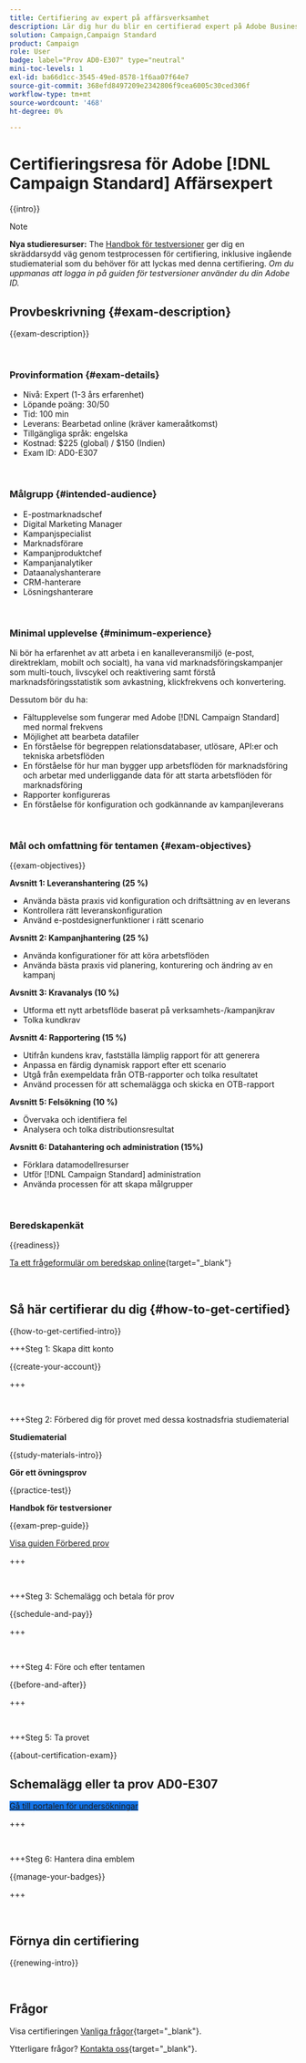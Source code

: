 ```yaml
---
title: Certifiering av expert på affärsverksamhet
description: Lär dig hur du blir en certifierad expert på Adobe Business Practitioner i Adobe [!DNL Campaign Standard]
solution: Campaign,Campaign Standard
product: Campaign
role: User
badge: label="Prov AD0-E307" type="neutral"
mini-toc-levels: 1
exl-id: ba66d1cc-3545-49ed-8578-1f6aa07f64e7
source-git-commit: 368efd8497209e2342806f9cea6005c30ced306f
workflow-type: tm+mt
source-wordcount: '468'
ht-degree: 0%

---
```


# Certifieringsresa för Adobe [!DNL Campaign Standard] Affärsexpert

{{intro}}

>[!NOTE]
>
>**Nya studieresurser:** The [Handbok för testversioner](https://app.rockinfo.com/courses/playScorm/636) ger dig en skräddarsydd väg genom testprocessen för certifiering, inklusive ingående studiematerial som du behöver för att lyckas med denna certifiering. _Om du uppmanas att logga in på guiden för testversioner använder du din Adobe ID._

## Provbeskrivning {#exam-description}

{{exam-description}}

<br>

### Provinformation {#exam-details}

* Nivå: Expert (1-3 års erfarenhet)
* Löpande poäng: 30/50
* Tid: 100 min
* Leverans: Bearbetad online (kräver kameraåtkomst)
* Tillgängliga språk: engelska
* Kostnad: $225 (global) / $150 (Indien)
* Exam ID: AD0-E307

<br>

### Målgrupp {#intended-audience}

* E-postmarknadschef
* Digital Marketing Manager
* Kampanjspecialist
* Marknadsförare
* Kampanjproduktchef
* Kampanjanalytiker
* Dataanalyshanterare
* CRM-hanterare
* Lösningshanterare

<br>

### Minimal upplevelse {#minimum-experience}

Ni bör ha erfarenhet av att arbeta i en kanalleveransmiljö (e-post, direktreklam, mobilt och socialt), ha vana vid marknadsföringskampanjer som multi-touch, livscykel och reaktivering samt förstå marknadsföringsstatistik som avkastning, klickfrekvens och konvertering.

Dessutom bör du ha:

* Fältupplevelse som fungerar med Adobe [!DNL Campaign Standard] med normal frekvens
* Möjlighet att bearbeta datafiler
* En förståelse för begreppen relationsdatabaser, utlösare, API:er och tekniska arbetsflöden
* En förståelse för hur man bygger upp arbetsflöden för marknadsföring och arbetar med underliggande data för att starta arbetsflöden för marknadsföring
* Rapporter konfigureras
* En förståelse för konfiguration och godkännande av kampanjleverans

<br>

### Mål och omfattning för tentamen {#exam-objectives}

{{exam-objectives}}

**Avsnitt 1: Leveranshantering (25 %)**

* Använda bästa praxis vid konfiguration och driftsättning av en leverans
* Kontrollera rätt leveranskonfiguration
* Använd e-postdesignerfunktioner i rätt scenario

**Avsnitt 2: Kampanjhantering (25 %)**

* Använda konfigurationer för att köra arbetsflöden
* Använda bästa praxis vid planering, konturering och ändring av en kampanj

**Avsnitt 3: Kravanalys (10 %)**

* Utforma ett nytt arbetsflöde baserat på verksamhets-/kampanjkrav
* Tolka kundkrav

**Avsnitt 4: Rapportering (15 %)**

* Utifrån kundens krav, fastställa lämplig rapport för att generera
* Anpassa en färdig dynamisk rapport efter ett scenario
* Utgå från exempeldata från OTB-rapporter och tolka resultatet
* Använd processen för att schemalägga och skicka en OTB-rapport

**Avsnitt 5: Felsökning (10 %)**

* Övervaka och identifiera fel
* Analysera och tolka distributionsresultat

**Avsnitt 6: Datahantering och administration (15%)**

* Förklara datamodellresurser
* Utför [!DNL Campaign Standard] administration
* Använda processen för att skapa målgrupper

<br>

### Beredskapenkät

{{readiness}}

[Ta ett frågeformulär om beredskap online](https://scorpion.caveon.com/launchpad/ad-q-e129-readiness-questionnaire-for-adobe-aem-assets-developer-professional-exam-copy-nxam4m/ad-q-e307-readiness-questionnaire-for-adobe-campaign-standard-business-practitioner-expert-exam){target="_blank"}

<br>

## Så här certifierar du dig {#how-to-get-certified}

{{how-to-get-certified-intro}}

+++Steg 1: Skapa ditt konto

{{create-your-account}}

+++

<br>

+++Steg 2: Förbered dig för provet med dessa kostnadsfria studiematerial

**Studiematerial**

{{study-materials-intro}}

**Gör ett övningsprov**

{{practice-test}}

**Handbok för testversioner**

{{exam-prep-guide}}

[Visa guiden Förbered prov](https://app.rockinfo.com/courses/playScorm/636)

+++

<br>

+++Steg 3: Schemalägg och betala för prov

{{schedule-and-pay}}

+++

<br>

+++Steg 4: Före och efter tentamen

{{before-and-after}}

+++

<br>

+++Steg 5: Ta provet

{{about-certification-exam}}

## Schemalägg eller ta prov AD0-E307

<a href="https://www.certmetrics.com/adobe/candidate/examity_sso.aspx?eid=AD0-E307" target="_blank" class="spectrum-Button spectrum-Button--fill spectrum-Button--accent spectrum-Button--sizeM is-margin-bottom-big-big at-element-click-tracking" style="background-color:#1473E6">

<span class="spectrum-Button-label has-no-wrap">
   Gå till portalen för undersökningar
</span>
</a>

+++

<br>

+++Steg 6: Hantera dina emblem

{{manage-your-badges}}

+++

<br>

## Förnya din certifiering

{{renewing-intro}}

<br>

## Frågor

Visa certifieringen [Vanliga frågor](https://experienceleague.adobe.com/docs/certification/certification/faq.html){target="_blank"}.

Ytterligare frågor? [Kontakta oss](mailto:certif@adobe.com){target="_blank"}.

